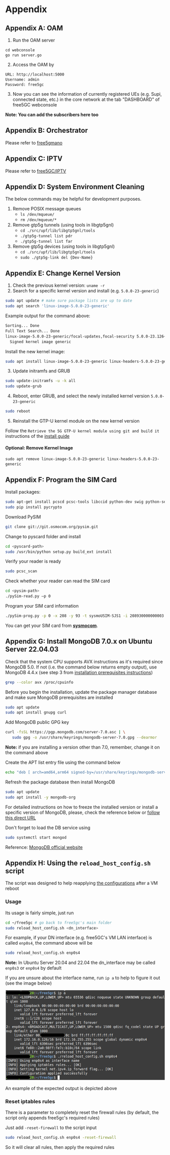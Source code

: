 <!-- Google tag (gtag.js) --> <script async src="https://www.googletagmanager.com/gtag/js?id=G-JETJ7TJ805"></script> <script> window.dataLayer = window.dataLayer || []; function gtag(){dataLayer.push(arguments);} gtag('js', new Date()); gtag('config', 'G-JETJ7TJ805'); </script>

# Appendix
## Appendix A: OAM 
1. Run the OAM server
```
cd webconsole
go run server.go
```
2. Access the OAM by
```
URL: http://localhost:5000
Username: admin
Password: free5gc
```
3. Now you can see the information of currently registered UEs (e.g. Supi, connected state, etc.) in the core network at the tab "DASHBOARD" of free5GC webconsole

**Note: You can add the subscribers here too**

## Appendix B: Orchestrator
Please refer to [free5gmano](https://github.com/free5gmano)

## Appendix C: IPTV
Please refer to [free5GC/IPTV](https://github.com/free5gc/IPTV)

## Appendix D: System Environment Cleaning
The below commands may be helpful for development purposes.

1. Remove POSIX message queues
    - ```ls /dev/mqueue/```
    - ```rm /dev/mqueue/*```
2. Remove gtp5g tunnels (using tools in libgtp5gnl)
    - ```cd ./src/upf/lib/libgtp5gnl/tools```
    - ```./gtp5g-tunnel list pdr```
    - ```./gtp5g-tunnel list far```
3. Remove gtp5g devices (using tools in libgtp5gnl)
    - ```cd ./src/upf/lib/libgtp5gnl/tools```
    - ```sudo ./gtp5g-link del {Dev-Name}```

## Appendix E: Change Kernel Version
1. Check the previous kernel version: `uname -r`
2. Search for a specific kernel version and install (e.g. `5.0.0-23-generic`)
```bash
sudo apt update # make sure package lists are up to date
sudo apt search 'linux-image-5.0.0-23-generic'
```
Example output for the command above:
```bash
Sorting... Done
Full Text Search... Done
linux-image-5.0.0-23-generic/focal-updates,focal-security 5.0.0-23.126~20.04.1 amd64
  Signed kernel image generic
```
Install the new kernel image:
```bash
sudo apt install linux-image-5.0.0-23-generic linux-headers-5.0.0-23-generic
```
3. Update initramfs and GRUB
```bash
sudo update-initramfs -u -k all
sudo update-grub
```
4. Reboot, enter GRUB, and select the newly installed kernel version `5.0.0-23-generic`
```bash
sudo reboot
```
5. Reinstall the GTP-U kernel module on the new kernel version

Follow the `Retrieve the 5G GTP-U kernel module using git and build it` instructions of the [install guide](./3-install-free5gc.md#c-install-user-plane-function-upf)
#### Optional: Remove Kernel Image
```
sudo apt remove linux-image-5.0.0-23-generic linux-headers-5.0.0-23-generic
```

## Appendix F: Program the SIM Card
Install packages:
```bash
sudo apt-get install pcscd pcsc-tools libccid python-dev swig python-setuptools python-pip libpcsclite-dev
sudo pip install pycrypto
```

Download PySIM
```bash
git clone git://git.osmocom.org/pysim.git
```

Change to pyscard folder and install
```bash
cd <pyscard-path>
sudo /usr/bin/python setup.py build_ext install
```

Verify your reader is ready

```bash
sudo pcsc_scan
```

Check whether your reader can read the SIM card
```bash
cd <pysim-path>
./pySim-read.py –p 0
```

Program your SIM card information
```bash
./pySim-prog.py -p 0 -x 208 -y 93 -t sysmoUSIM-SJS1 -i 208930000000003 --op=8e27b6af0e692e750f32667a3b14605d -k 8baf473f2f8fd09487cccbd7097c6862 -s 8988211000000088313 -a 23605945
```

You can get your SIM card from [**sysmocom**](https://shop.sysmocom.de/SIM/).

## Appendix G: Install MongoDB 7.0.x on Ubuntu Server 22.04.03

Check that the system CPU supports AVX instructions as it's required since MongoDB 5.0. If not (i.e. the command below returns empty output), use MongoDB 4.4.x (see step 3 from [installation prerequisites instructions](https://free5gc.org/guide/3-install-free5gc/#a-prerequisites))

```bash
grep --color avx /proc/cpuinfo
```

Before you begin the installation, update the package manager database and make sure MongoDB prerequisites are installed
```bash
sudo apt update
sudo apt install gnupg curl
```
Add MongoDB public GPG key
```bash
curl -fsSL https://pgp.mongodb.com/server-7.0.asc | \
   sudo gpg -o /usr/share/keyrings/mongodb-server-7.0.gpg --dearmor
```
**Note:** if you are installing a version other than 7.0, remember, change it on the command above

Create the APT list entry file using the command below
```bash
echo "deb [ arch=amd64,arm64 signed-by=/usr/share/keyrings/mongodb-server-7.0.gpg ] https://repo.mongodb.org/apt/ubuntu jammy/mongodb-org/7.0 multiverse" | sudo tee /etc/apt/sources.list.d/mongodb-org-7.0.list
```

Refresh the package database then install MongoDB

```bash
sudo apt update
sudo apt install -y mongodb-org
```

For detailed instructions on how to freeze the installed version or install a specific version of MongoDB, please, check the reference below or [follow this direct URL](https://www.mongodb.com/docs/manual/tutorial/install-mongodb-on-ubuntu/#install-the-mongodb-packages)

Don't forget to load the DB service using

```bash
sudo systemctl start mongod
```

Reference: [MongoDB official website](https://www.mongodb.com/docs/manual/tutorial/install-mongodb-on-ubuntu/)

## Appendix H: Using the `reload_host_config.sh` script

The script was designed to help reapplying [the configurations](./5-install-ueransim.md#7-testing-ueransim-against-free5gc) after a VM reboot

### Usage

Its usage is fairly simple, just run

```bash
cd ~/free5gc # go back to free5gc's main folder
sudo reload_host_config.sh <dn_interface>
```

For example, if your DN interface (e.g. free5GC's VM LAN interface) is called `enp0s4`, the command above will be

```bash
sudo reload_host_config.sh enp0s4
```

**Note:** In Ubuntu Server 20.04 and 22.04 the dn_interface may be called `enp0s3` or `enp0s4` by default

If you are unsure about the interface name, run `ip a` to help to figure it out (see the image below)

![](./images/A-reload-config-script-example.png)

An example of the expected output is depicted above

### Reset iptables rules

There is a parameter to completely reset the firewall rules (by default, the script only appends free5gc's required rules)

Just add `-reset-firewall` to the script input

```bash
sudo reload_host_config.sh enp0s4 -reset-firewall
```

So it will clear all rules, then apply the required rules
